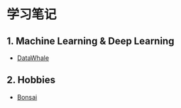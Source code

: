 # 学习笔记

## 1. Machine Learning & Deep Learning
- [DataWhale](study_notes/DataWhale/DataWhaleHomepage.md)



## 2. Hobbies
- [Bonsai](study_notes/Bonsai/BonsaiHomepage.md)